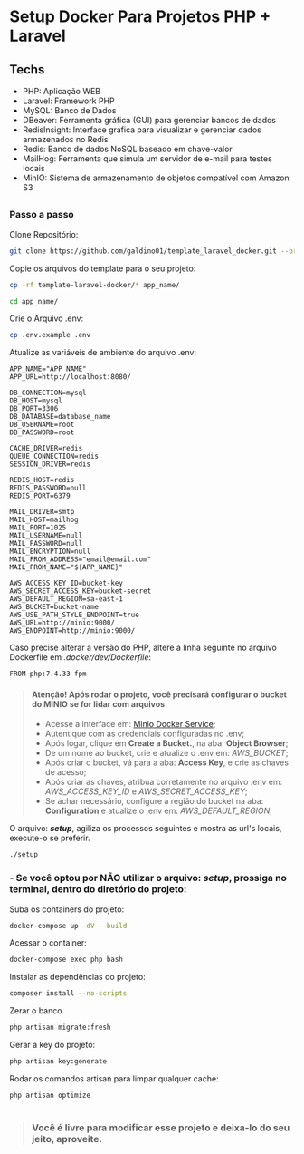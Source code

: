 # Setup Docker Para Projetos PHP + Laravel

## Techs

- PHP: Aplicação WEB
- Laravel: Framework PHP
- MySQL: Banco de Dados
- DBeaver: Ferramenta gráfica (GUI) para gerenciar bancos de dados
- RedisInsight: Interface gráfica para visualizar e gerenciar dados armazenados no Redis
- Redis: Banco de dados NoSQL baseado em chave-valor
- MailHog: Ferramenta que simula um servidor de e-mail para testes locais
- MinIO: Sistema de armazenamento de objetos compatível com Amazon S3

##

### Passo a passo

Clone Repositório:

```bash
git clone https://github.com/galdino01/template_laravel_docker.git --branch=main
```

Copie os arquivos do template para o seu projeto:

```bash
cp -rf template-laravel-docker/* app_name/
```

```bash
cd app_name/
```

Crie o Arquivo .env:

```bash
cp .env.example .env
```

Atualize as variáveis de ambiente do arquivo .env:

```dosini
APP_NAME="APP NAME"
APP_URL=http://localhost:8080/

DB_CONNECTION=mysql
DB_HOST=mysql
DB_PORT=3306
DB_DATABASE=database_name
DB_USERNAME=root
DB_PASSWORD=root

CACHE_DRIVER=redis
QUEUE_CONNECTION=redis
SESSION_DRIVER=redis

REDIS_HOST=redis
REDIS_PASSWORD=null
REDIS_PORT=6379

MAIL_DRIVER=smtp
MAIL_HOST=mailhog
MAIL_PORT=1025
MAIL_USERNAME=null
MAIL_PASSWORD=null
MAIL_ENCRYPTION=null
MAIL_FROM_ADDRESS="email@email.com"
MAIL_FROM_NAME="${APP_NAME}"

AWS_ACCESS_KEY_ID=bucket-key
AWS_SECRET_ACCESS_KEY=bucket-secret
AWS_DEFAULT_REGION=sa-east-1
AWS_BUCKET=bucket-name
AWS_USE_PATH_STYLE_ENDPOINT=true
AWS_URL=http://minio:9000/
AWS_ENDPOINT=http://minio:9000/
```

Caso precise alterar a versão do PHP, altere a linha seguinte no arquivo Dockerfile em *.docker/dev/Dockerfile*:

```bash
FROM php:7.4.33-fpm
```

> #### Atenção! Após rodar o projeto, você precisará configurar o bucket do MINIO se for lidar com arquivos.
>
> - Acesse a interface em: [Minio Docker Service](http://localhost:9001);
> - Autentique com as credenciais configuradas no .env;
> - Após logar, clique em **Create a Bucket.**, na aba: **Object Browser**;
> - De um nome ao bucket, crie e atualize o .env em: *AWS_BUCKET*;
> - Após criar o bucket, vá para a aba: **Access Key**, e crie as chaves de acesso;
> - Após criar as chaves, atribua corretamente no arquivo .env em: *AWS_ACCESS_KEY_ID* e *AWS_SECRET_ACCESS_KEY*;
> - Se achar necessário, configure a região do bucket na aba: **Configuration** e atualize o .env em: *AWS_DEFAULT_REGION*;


O arquivo: ***setup***, agiliza os processos seguintes e mostra as url's locais, execute-o se preferir.

```bash
./setup
```

### - Se você optou por **NÃO** utilizar o arquivo: ***setup***, prossiga no terminal, dentro do diretório do projeto:


Suba os containers do projeto:

```bash
docker-compose up -dV --build
```

Acessar o container:

```bash
docker-compose exec php bash
```

Instalar as dependências do projeto:

```bash
composer install --no-scripts
```

Zerar o banco

```bash
php artisan migrate:fresh
```

Gerar a key do projeto:

```bash
php artisan key:generate
```

Rodar os comandos artisan para limpar qualquer cache:

```bash
php artisan optimize
```


#


> 
> ### Você é livre para modificar esse projeto e deixa-lo do seu jeito, aproveite.
>

